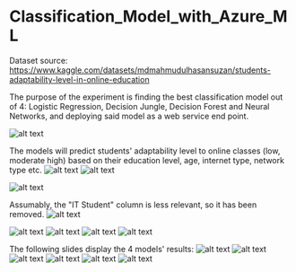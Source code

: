 # Classification_Model_with_Azure_ML
Dataset source: https://www.kaggle.com/datasets/mdmahmudulhasansuzan/students-adaptability-level-in-online-education

The purpose of the experiment is finding the best classification model out of 4: Logistic Regression, Decision Jungle, Decision Forest and Neural Networks, and deploying said model as a web service end point.

![alt text](https://github.com/StegarescuAnaMaria/Classification_Model_with_Azure_ML/blob/main/images/0001.jpg)

The models will predict students' adaptability level to online classes (low, moderate high) based on their education level, age, internet type, network type etc. 
![alt text](https://github.com/StegarescuAnaMaria/Classification_Model_with_Azure_ML/blob/main/images/0002.jpg)
![alt text](https://github.com/StegarescuAnaMaria/Classification_Model_with_Azure_ML/blob/main/images/0003.jpg)


![alt text](https://github.com/StegarescuAnaMaria/Classification_Model_with_Azure_ML/blob/main/images/0004.jpg)

Assumably,  the "IT Student" column is less relevant, so it has been removed.
![alt text](https://github.com/StegarescuAnaMaria/Classification_Model_with_Azure_ML/blob/main/images/0005.jpg)


![alt text](https://github.com/StegarescuAnaMaria/Classification_Model_with_Azure_ML/blob/main/images/0006.jpg)
![alt text](https://github.com/StegarescuAnaMaria/Classification_Model_with_Azure_ML/blob/main/images/0007.jpg)
![alt text](https://github.com/StegarescuAnaMaria/Classification_Model_with_Azure_ML/blob/main/images/0008.jpg)
![alt text](https://github.com/StegarescuAnaMaria/Classification_Model_with_Azure_ML/blob/main/images/0009.jpg)

The following slides display the 4 models' results:
![alt text](https://github.com/StegarescuAnaMaria/Classification_Model_with_Azure_ML/blob/main/images/0010.jpg)
![alt text](https://github.com/StegarescuAnaMaria/Classification_Model_with_Azure_ML/blob/main/images/0011.jpg)
![alt text](https://github.com/StegarescuAnaMaria/Classification_Model_with_Azure_ML/blob/main/images/0012.jpg)
![alt text](https://github.com/StegarescuAnaMaria/Classification_Model_with_Azure_ML/blob/main/images/0013.jpg)
![alt text](https://github.com/StegarescuAnaMaria/Classification_Model_with_Azure_ML/blob/main/images/0014.jpg)
![alt text](https://github.com/StegarescuAnaMaria/Classification_Model_with_Azure_ML/blob/main/images/0015.jpg)
